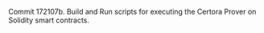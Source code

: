 Commit 172107b.                    Build and Run scripts for executing the Certora Prover on Solidity smart contracts.